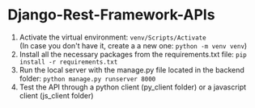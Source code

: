 # Django-Rest-Framework-APIs


1. Activate the virtual environment: `venv/Scripts/Activate`
   <br />
   (In case you don't have it, create a a new one: `python -m venv venv`)
2. Install all the necessary packages from the requirements.txt file: `pip install -r requirements.txt`
4. Run the local server with the manage.py file located in the backend folder: `python manage.py runserver 8000`
5. Test the API through a python client (py_client folder) or a javascript client (js_client folder)
